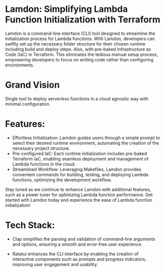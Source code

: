 # Lamdon: Simplifying Lambda Function Initialization with Terraform

Lamdon is a command-line interface (CLI) tool designed to streamline the initialization process for Lambda functions. With Lamdon, developers can swiftly set up the necessary folder structure for their chosen runtime including build and deploy steps. Also, with pre-baked Infrastructure as Code (IaC) in Terraform. This eliminates the tedious manual setup process, empowering developers to focus on writing code rather than configuring environments.

# Grand Vision

Single tool to deploy serverless functions in a cloud agnostic way with minimal configuration. 

# Features:

 - Effortless Initialization: Lamdon guides users through a simple prompt to select their desired runtime environment, automating the creation of the necessary project structure.
- Pre-configured IaC: Each runtime initialization includes pre-baked Terraform IaC, enabling seamless deployment and management of Lambda functions in the cloud.
- Streamlined Workflow: Leveraging Makefiles, Lamdon provides convenient commands for building, testing, and deploying Lambda functions, optimizing the development workflow.

Stay tuned as we continue to enhance Lamdon with additional features, such as a power tuner for optimizing Lambda function performance. Get started with Lamdon today and experience the ease of Lambda function initialization!

# Tech Stack:

- Clap simplifies the parsing and validation of command-line arguments and options, ensuring a smooth and error-free user experience.

- Ratatui enhances the CLI interface by enabling the creation of interactive components such as prompts and progress indicators, improving user engagement and usability.

